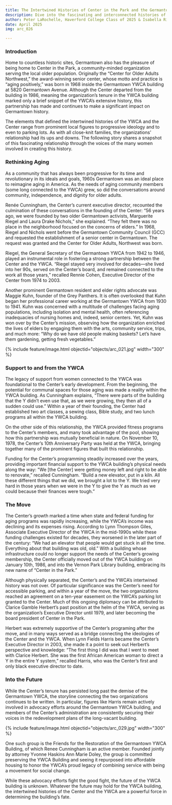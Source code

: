 ```yaml
---
title: The Intertwined Histories of Center in the Park and the Germantown YWCA
description: Dive into the fascinating and interconnected histories of the Center in the Park and the YWCA.
author: Peter LaRochelle, Haverford College Class of 2025 & Isabella Rivera, Bryn Mawr College Class of 2025
date: April 2025
img: arc_026

---
```




 
 
### Introduction 
Home to countless historic sites, Germantown also has the pleasure of being home to Center in the Park, a community-minded organization serving the local older population. Originally the “Center for Older Adults Northwest,” the award-winning senior center, whose motto and practice is “aging positively,” was born in 1968 inside the Germantown YWCA building at 5820 Germantown Avenue. Although the Center departed from the building in 1986, meaning the organization’s tenure in the YWCA building marked only a brief snippet of the YWCA’s extensive history, this partnership has made and continues to make a significant impact on Germantown history.

The elements that defined the intertwined histories of the YWCA and the Center range from prominent local figures to progressive ideology and to even to parking lots. As with all close-knit families, the organizations’ relationship had its ups and downs. The following story shares a snapshot of this fascinating relationship through the voices of the many women involved in creating this history.

### Rethinking Aging 
As a community that has always been progressive for its time and revolutionary in its ideals and goals, 1960s Germantown was an ideal place to reimagine aging in America. As the needs of aging community members (some long connected to the YWCA) grew, so did the conversations around community, independence, and dignity for older adults. 

Renée Cunningham, the Center’s current executive director, recounted the culmination of these conversations in the founding of the Center: “56 years ago, we were founded by two older Germantown activists, Marguerite Riegel and Laura Drake Nichols,” she explained. “They felt there was no place in the neighborhood focused on the concerns of elders.” In 1968, Riegel and Nichols went before the Germantown Community Council (GCC) and requested the establishment of a senior center in Germantown. The request was granted and the Center for Older Adults, Northwest was born.

Riegel, the General Secretary of the Germantown YWCA from 1942 to 1946, played an instrumental role in fostering a strong partnership between the Center and the YWCA. “Riegel stayed very involved for decades—she lived into her 90s, served on the Center’s board, and remained connected to the work all those years,” recalled Rennie Cohen, Executive Director of the Center from 1974 to 2003. 

Another prominent Germantown resident and elder rights advocate was Maggie Kuhn, founder of the Grey Panthers. It is often overlooked that Kuhn began her professional career working at the Germantown YWCA from 1930 to 1941. Kuhn was concerned with a multitude of challenges facing aging populations, including isolation and mental health, often referencing inadequacies of nursing homes and, indeed, senior centers. Yet, Kuhn was won over by the Center’s mission, observing how the organization enriched the lives of elders by engaging them with the arts, community service, trips, and much more: “Why do we have old people making baskets? Let’s have them gardening, getting fresh vegetables.”

{% include feature/image.html objectid="objects/arc_021.jpg" width="300" %}

### Support to and from the YWCA
The legacy of support from women connected to the YWCA was foundational to the Center’s early development. From the beginning, the potential for communal spaces for those aging was made a reality within the YWCA building. As Cunningham explains, “There were parts of the building that the Y didn’t even use that, as we were growing, they then all of a sudden could use.” Within a year of their founding, the Center had established two art classes, a sewing class, Bible study, and two lunch programs all within the YWCA building. 

On the other side of this relationship, the YWCA provided fitness programs to the Center’s members, and many took advantage of the pool, showing how this partnership was mutually beneficial in nature. On November 10, 1978, the Center’s 10th Anniversary Party was held at the YWCA, bringing together many of the prominent figures that built this relationship. 
 
Funding for the Center’s programming steadily increased over the years, providing important financial support to the YWCA building’s physical needs along the way: "We [the Center] were getting money left and right to be able to renovate,” recalled Cunningham. “Build a new elevator, put in a kiln. All these different things that we did, we brought a lot to the Y. We tried very hard in those years when we were in the Y to give the Y as much as we could because their finances were tough.”

### The Move
The Center’s growth marked a time when state and federal funding for aging programs was rapidly increasing, while the YWCA’s income was declining and its expenses rising. According to Lynn Thompson Giles, Associate Executive Director of the YWCA in the mid-1990s while these funding challenges existed for decades, they worsened in the later part of the century: “We had an elevator that people would get stuck in all the time. Everything about that building was old, old.”  With a building whose infrastructure could no longer support the needs of the Center’s growing membership, the Center officially moved out of the YWCA building on January 10th, 1986, and into the Vernon Park Library building, embracing its new name of “Center in the Park.” 

Although physically separated, the Center’s and the YWCA’s intertwined history was not over. Of particular significance was the Center’s need for accessible parking, and within a year of the move, the two organizations reached an agreement on a ten-year easement on the YWCA’s parking lot granted to the Center. Much of this ongoing diplomacy can be attributed to Clarice Gamble Herbert’s past position at the helm of the YWCA, serving as the organization’s Executive Director until 1979, and later becoming the board president of Center in the Park. 

Herbert was extremely supportive of the Center’s programing after the move, and in many ways served as a bridge connecting the ideologies of the Center and the YWCA. When Lynn Fields Harris became the Center’s Executive Director in 2003, she made it a point to seek out Herbert’s perspective and knowledge: “The first thing I did was that I went to meet with Clarice Herbert. She was the first African American woman to direct a Y in the entire Y system,” recalled Harris, who was the Center’s first and only black executive director to date. 

### Into the Future
While the Center’s tenure has persisted long past the demise of the Germantown YWCA, the storyline connecting the two organizations continues to be written. In particular, figures like Harris remain actively involved in advocacy efforts around the Germantown YWCA building, and members of the Center’s administration are consistently securing their voices in the redevelopment plans of the long-vacant building.

{% include feature/image.html objectid="objects/arc_029.jpg" width="300" %}

One such group is the Friends for the Restoration of the Germantown YWCA Building, of which Renee Cunningham is an active member. Founded jointly by attorney Yvonne Haskins Ann Marie Doley, the group is committed preserving the YWCA Building and seeing it repurposed into affordable housing to honor the YWCA’s proud legacy of combining service with being a movement for social change. 

While these advocacy efforts fight the good fight, the future of the YWCA building is unknown. Whatever the future may hold for the YWCA building, the intertwined histories of the Center and the YWCA are a powerful force in determining the building’s fate.

